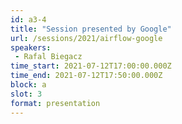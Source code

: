 ```yaml
---
id: a3-4
title: "Session presented by Google"
url: /sessions/2021/airflow-google
speakers:
 - Rafal Biegacz
time_start: 2021-07-12T17:00:00.000Z
time_end: 2021-07-12T17:50:00.000Z
block: a
slot: 3
format: presentation
---
```


